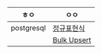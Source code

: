 | ㅎㅇ       | ㅇㅇ                                                         |
| ---------- | ------------------------------------------------------------ |
| postgresql | [정규표현식](https://github.com/Jehaejun/organization/blob/main/postgresql/%EC%A0%95%EA%B7%9C%ED%91%9C%ED%98%84%EC%8B%9D.md) |
|            | [Bulk Upsert](https://github.com/Jehaejun/organization/blob/main/postgresql/SBulk%20Upsert.md)


